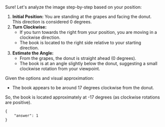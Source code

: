 Sure! Let's analyze the image step-by-step based on your position:

1. **Initial Position:** You are standing at the grapes and facing the donut. This direction is considered 0 degrees.
2. **Turn Clockwise:**
   - If you turn towards the right from your position, you are moving in a clockwise direction.
   - The book is located to the right side relative to your starting direction.
3. **Estimate the Angle:**
   - From the grapes, the donut is straight ahead (0 degrees).
   - The book is at an angle slightly below the donut, suggesting a small clockwise rotation from your viewpoint.
   
Given the options and visual approximation:
- The book appears to be around 17 degrees clockwise from the donut.

So, the book is located approximately at -17 degrees (as clockwise rotations are positive).

```
{
    "answer": 1
}
```